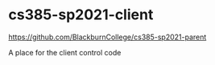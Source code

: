 # cs385-sp2021-client
https://github.com/BlackburnCollege/cs385-sp2021-parent

A place for the client control code
